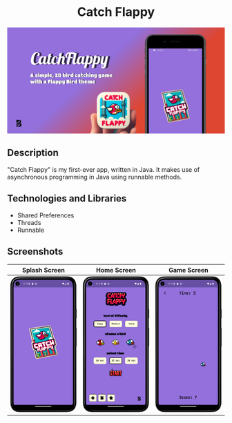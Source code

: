 <h1 align="center">
     Catch Flappy
</h1>

![asd](https://github.com/bugrahankaramollaoglu/catch-flappy/blob/main/graphics/catch_flappy_header.png)

## Description
<p>"Catch Flappy" is my first-ever app, written in Java. It makes use of asynchronous programming in Java using runnable methods. </p>

## Technologies and Libraries
- Shared Preferences
- Threads
- Runnable

## Screenshots

| Splash Screen | Home Screen | Game Screen | 
| ----------- | ----------- | ----------------
| ![Splash Screen](https://github.com/bugrahankaramollaoglu/catch-flappy/blob/main/readme_files/photo_1.png) | ![Login Screen](https://github.com/bugrahankaramollaoglu/catch-flappy/blob/main/readme_files/photo_2.png) | ![Register Screen](https://github.com/bugrahankaramollaoglu/catch-flappy/blob/main/readme_files/photo_3.png) 
